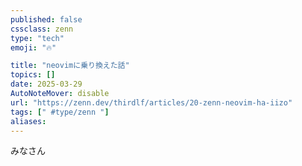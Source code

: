 ```yaml
---
published: false
cssclass: zenn
type: "tech"
emoji: "🔥"

title: "neovimに乗り換えた話"
topics: []
date: 2025-03-29
AutoNoteMover: disable
url: "https://zenn.dev/thirdlf/articles/20-zenn-neovim-ha-iizo"
tags: [" #type/zenn "]
aliases: 
---
```

みなさん